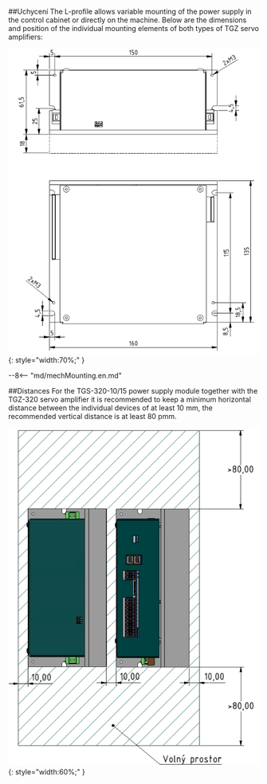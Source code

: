 ##Uchycení
The L-profile allows variable mounting of the power supply in the control cabinet or directly on the machine.
Below are the dimensions and position of the individual mounting elements of both types of TGZ servo amplifiers:

![TGS-320-10/15 Mounting Front](../img/mounting1.png){: style="width:70%;" }

--8<-- "md/mechMounting.en.md"

##Distances
For the TGS-320-10/15 power supply module together with the TGZ-320 servo amplifier it is recommended to keep a minimum horizontal distance between the individual devices of at least 10&nbsp;mm, the recommended vertical distance is at least 80&nbsp;pmm.

![TGZ-D-320 Distance](../../../../source/img/placement4.png){: style="width:60%;" }